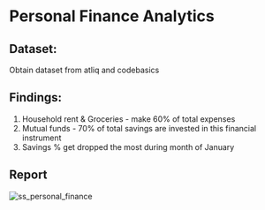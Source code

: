 # Personal Finance Analytics

## Dataset:
Obtain dataset from atliq and codebasics

## Findings:
1. Household rent & Groceries - make 60% of total expenses
2. Mutual funds - 70% of total savings are invested in this financial instrument
3. Savings %  get dropped the most during month of January

## Report
![ss_personal_finance](https://user-images.githubusercontent.com/91051383/211068271-29148f52-e5d0-44e6-97ee-af5f14d8b5eb.png)


